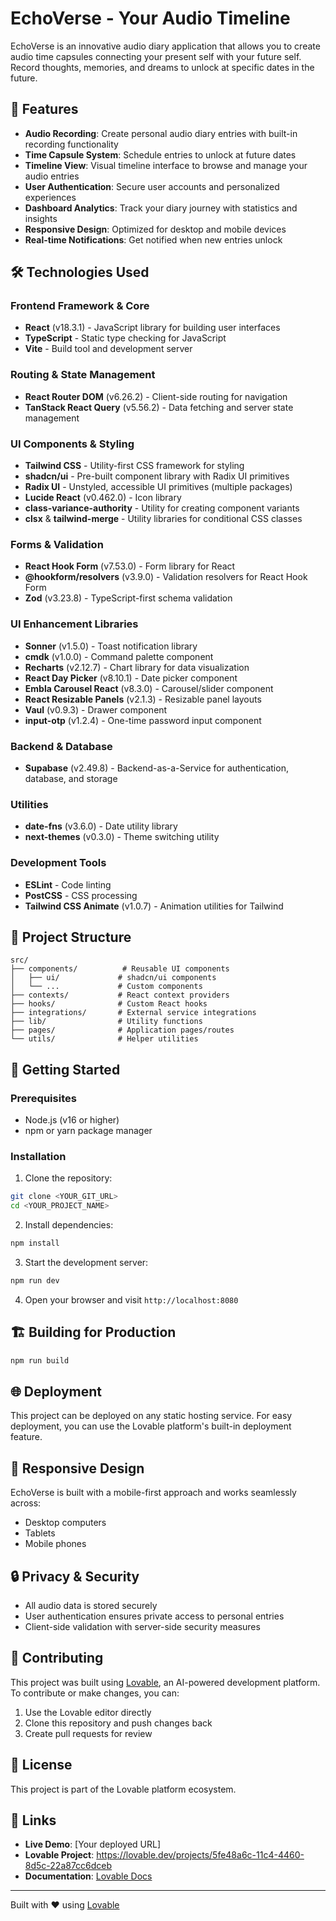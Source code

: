
# EchoVerse - Your Audio Timeline

EchoVerse is an innovative audio diary application that allows you to create audio time capsules connecting your present self with your future self. Record thoughts, memories, and dreams to unlock at specific dates in the future.

## 🚀 Features

- **Audio Recording**: Create personal audio diary entries with built-in recording functionality
- **Time Capsule System**: Schedule entries to unlock at future dates
- **Timeline View**: Visual timeline interface to browse and manage your audio entries
- **User Authentication**: Secure user accounts and personalized experiences
- **Dashboard Analytics**: Track your diary journey with statistics and insights
- **Responsive Design**: Optimized for desktop and mobile devices
- **Real-time Notifications**: Get notified when new entries unlock

## 🛠️ Technologies Used

### Frontend Framework & Core
- **React** (v18.3.1) - JavaScript library for building user interfaces
- **TypeScript** - Static type checking for JavaScript
- **Vite** - Build tool and development server

### Routing & State Management
- **React Router DOM** (v6.26.2) - Client-side routing for navigation
- **TanStack React Query** (v5.56.2) - Data fetching and server state management

### UI Components & Styling
- **Tailwind CSS** - Utility-first CSS framework for styling
- **shadcn/ui** - Pre-built component library with Radix UI primitives
- **Radix UI** - Unstyled, accessible UI primitives (multiple packages)
- **Lucide React** (v0.462.0) - Icon library
- **class-variance-authority** - Utility for creating component variants
- **clsx** & **tailwind-merge** - Utility libraries for conditional CSS classes

### Forms & Validation
- **React Hook Form** (v7.53.0) - Form library for React
- **@hookform/resolvers** (v3.9.0) - Validation resolvers for React Hook Form
- **Zod** (v3.23.8) - TypeScript-first schema validation

### UI Enhancement Libraries
- **Sonner** (v1.5.0) - Toast notification library
- **cmdk** (v1.0.0) - Command palette component
- **Recharts** (v2.12.7) - Chart library for data visualization
- **React Day Picker** (v8.10.1) - Date picker component
- **Embla Carousel React** (v8.3.0) - Carousel/slider component
- **React Resizable Panels** (v2.1.3) - Resizable panel layouts
- **Vaul** (v0.9.3) - Drawer component
- **input-otp** (v1.2.4) - One-time password input component

### Backend & Database
- **Supabase** (v2.49.8) - Backend-as-a-Service for authentication, database, and storage

### Utilities
- **date-fns** (v3.6.0) - Date utility library
- **next-themes** (v0.3.0) - Theme switching utility

### Development Tools
- **ESLint** - Code linting
- **PostCSS** - CSS processing
- **Tailwind CSS Animate** (v1.0.7) - Animation utilities for Tailwind

## 📁 Project Structure

```
src/
├── components/          # Reusable UI components
│   ├── ui/             # shadcn/ui components
│   └── ...             # Custom components
├── contexts/           # React context providers
├── hooks/              # Custom React hooks
├── integrations/       # External service integrations
├── lib/                # Utility functions
├── pages/              # Application pages/routes
└── utils/              # Helper utilities
```

## 🚀 Getting Started

### Prerequisites

- Node.js (v16 or higher)
- npm or yarn package manager

### Installation

1. Clone the repository:
```bash
git clone <YOUR_GIT_URL>
cd <YOUR_PROJECT_NAME>
```

2. Install dependencies:
```bash
npm install
```

3. Start the development server:
```bash
npm run dev
```

4. Open your browser and visit `http://localhost:8080`

## 🏗️ Building for Production

```bash
npm run build
```

## 🌐 Deployment

This project can be deployed on any static hosting service. For easy deployment, you can use the Lovable platform's built-in deployment feature.

## 📱 Responsive Design

EchoVerse is built with a mobile-first approach and works seamlessly across:
- Desktop computers
- Tablets
- Mobile phones

## 🔒 Privacy & Security

- All audio data is stored securely
- User authentication ensures private access to personal entries
- Client-side validation with server-side security measures

## 🤝 Contributing

This project was built using [Lovable](https://lovable.dev), an AI-powered development platform. To contribute or make changes, you can:

1. Use the Lovable editor directly
2. Clone this repository and push changes back
3. Create pull requests for review

## 📄 License

This project is part of the Lovable platform ecosystem.

## 🔗 Links

- **Live Demo**: [Your deployed URL]
- **Lovable Project**: https://lovable.dev/projects/5fe48a6c-11c4-4460-8d5c-22a87cc6dceb
- **Documentation**: [Lovable Docs](https://docs.lovable.dev/)

---

Built with ❤️ using [Lovable](https://lovable.dev)

